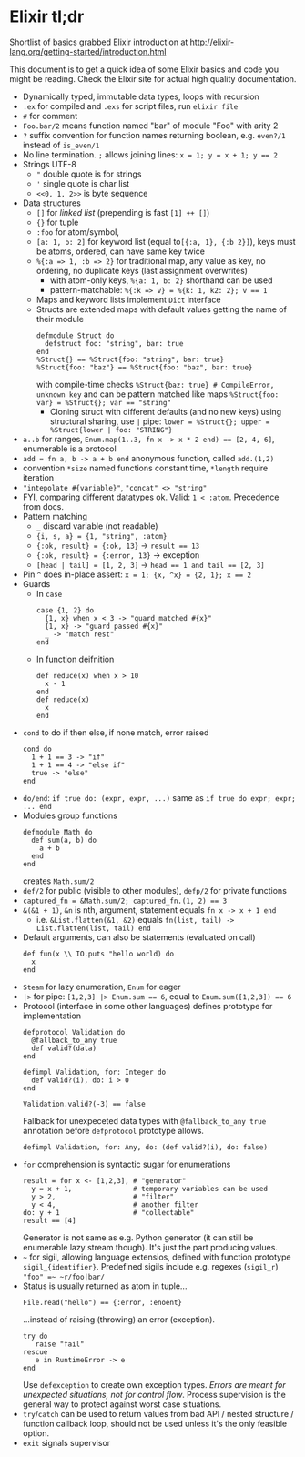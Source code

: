 Elixir tl;dr
============

Shortlist of basics grabbed Elixir introduction at http://elixir-lang.org/getting-started/introduction.html

This document is to get a quick idea of some Elixir basics and code you might
be reading. Check the Elixir site for actual high quality documentation.


 - Dynamically typed, immutable data types, loops with recursion
 - `.ex` for compiled and `.exs` for script files, run `elixir file`
 - `#` for comment
 - `Foo.bar/2` means function named "bar" of module "Foo" with arity 2
 - `?` suffix convention for function names returning boolean, e.g. `even?/1`
   instead of `is_even/1`
 - No line termination. `;` allows joining lines: `x = 1; y = x + 1; y == 2`
 - Strings UTF-8
   - `"` double quote is for strings
   - `'` single quote is char list
   - `<<0, 1, 2>>` is byte sequence
 - Data structures
   - `[]` for _linked list_ (prepending is fast `[1] ++ []`)
   - `{}` for tuple
   - `:foo` for atom/symbol,
   - `[a: 1, b: 2]` for keyword list (equal to`[{:a, 1}, {:b 2}]`), keys must
     be atoms, ordered, can have same key twice
   - `%{:a => 1, :b => 2}` for traditional map, any value as key, no ordering,
     no duplicate keys (last assignment overwrites)
     - with atom-only keys, `%{a: 1, b: 2}` shorthand can be used
     - pattern-matchable: `%{:k => v} = %{k: 1, k2: 2}; v == 1`
   - Maps and keyword lists implement `Dict` interface
   - Structs are extended maps with default values getting the name of their
     module
     ```
     defmodule Struct do
       defstruct foo: "string", bar: true
     end
     %Struct{} == %Struct{foo: "string", bar: true}
     %Struct{foo: "baz"} == %Struct{foo: "baz", bar: true}
     ```
     with compile-time checks `%Struct{baz: true} # CompileError, unknown key`
     and can be pattern matched like maps `%Struct{foo: var} = %Struct{}; var
     == "string"`
     - Cloning struct with different defaults (and no new keys) using
       structural sharing, use `|` pipe: `lower = %Struct{}; upper =
       %Struct{lower | foo: "STRING"}`
 - `a..b` for ranges, `Enum.map(1..3, fn x -> x * 2 end) == [2, 4, 6]`,
   enumerable is a protocol
 - `add = fn a, b -> a + b end` anonymous function, called `add.(1,2)`
 - convention `*size` named functions constant time, `*length` require
   iteration
 - `"intepolate #{variable}"`, `"concat" <> "string"`
 - FYI, comparing different datatypes ok. Valid: `1 < :atom`. Precedence from
   docs.
 - Pattern matching
   - `_` discard variable (not readable)
   - `{i, s, a} = {1, "string", :atom}`
   - `{:ok, result} = {:ok, 13}` -> `result == 13`
   - `{:ok, result} = {:error, 13}` -> exception
   - `[head | tail] = [1, 2, 3]` -> `head == 1 and tail == [2, 3]`
 - Pin `^` does in-place assert: `x = 1; {x, ^x} = {2, 1}; x == 2`
 - Guards
   - In `case`
     ```
     case {1, 2} do
       {1, x} when x < 3 -> "guard matched #{x}"
       {1, x} -> "guard passed #{x}"
       _ -> "match rest"
     end
     ```
   - In function deifnition
     ```
     def reduce(x) when x > 10
       x - 1
     end
     def reduce(x)
       x
     end
     ```
 - `cond` to do if then else, if none match, error raised
   ```
   cond do
     1 + 1 == 3 -> "if"
     1 + 1 == 4 -> "else if"
     true -> "else"
   end
   ```
 - `do/end`: `if true do: (expr, expr, ...)` same as `if true do expr; expr; ... end`
 - Modules group functions
   ```
   defmodule Math do
     def sum(a, b) do
       a + b
     end
   end
   ```
   creates `Math.sum/2`
 - `def/2` for public (visible to other modules), `defp/2` for private
   functions
 - `captured_fn = &Math.sum/2; captured_fn.(1, 2) == 3`
 - `&(&1 + 1)`, `&n` is nth, argument, statement equals `fn x -> x + 1 end`
   - i.e. `&List.flatten(&1, &2)` equals `fn(list, tail) -> List.flatten(list, tail) end`
 - Default arguments, can also be statements (evaluated on call)
   ```
   def fun(x \\ IO.puts "hello world) do
     x
   end
   ```
 - `Steam` for lazy enumeration, `Enum` for eager
 - `|>` for pipe: `[1,2,3] |> Enum.sum == 6`, equal to `Enum.sum([1,2,3]) == 6`
 - Protocol (interface in some other languages) defines prototype for
   implementation
   ```
   defprotocol Validation do
     @fallback_to_any true
     def valid?(data)
   end

   defimpl Validation, for: Integer do
     def valid?(i), do: i > 0
   end

   Validation.valid?(-3) == false
   ```
   Fallback for unexpeceted data types with `@fallback_to_any true` annotation
   before `defprotocol` prototype allows.
   ```
   defimpl Validation, for: Any, do: (def valid?(i), do: false)
   ```
 - `for` comprehension is syntactic sugar for enumerations
   ```
   result = for x <- [1,2,3], # "generator"
     y = x + 1,               # temporary variables can be used
     y > 2,                   # "filter"
     y < 4,                   # another filter
   do: y + 1                  # "collectable"
   result == [4]
   ```
   Generator is not same as e.g. Python generator (it can still be enumerable
   lazy stream though). It's just the part producing values.
 - `~` for sigil, allowing language extensios, defined with function prototype
   `sigil_{identifier}`. Predefined sigils include e.g. regexes (`sigil_r`)
   `"foo" =~ ~r/foo|bar/`
 - Status is usually returned as atom in tuple...
   ```
   File.read("hello") == {:error, :enoent}
   ```
   ...instead of raising (throwing) an error (exception).
   ```
   try do
      raise "fail"
   rescue
      e in RuntimeError -> e
   end
   ```
   Use `defexception` to create own exception types. *Errors are meant for
   unexpected situations, not for control flow*. Process supervision is the
   general way to protect against worst case situations.
 - `try`/`catch` can be used to return values from bad API / nested structure
   / function callback loop, should not be used unless it's the only feasible
   option.
 - `exit` signals supervisor

